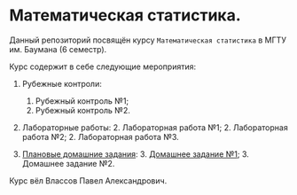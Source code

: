 # Математическая статистика.

Данный репозиторий посвящён курсу `Математическая статистика` в МГТУ им. Баумана (6 семестр).

Курс содержит в себе следующие мероприятия:

1. Рубежные контроли:
    1. Рубежный контроль №1;
    1. Рубежный контроль №2.

2. Лабораторные работы:
    2. Лабораторная работа №1;
    2. Лабораторная работа №2;
    2. Лабораторная работа №3.

3. [Плановые домашние задания](https://github.com/drondragons/Math_Statistic/tree/master/HomeWorks):
    3. [Домашнее задание №1](https://github.com/drondragons/Math_Statistic/tree/master/HomeWorks/HomeWork_1);
    3. Домашнее задание №2.

Курс вёл Влассов Павел Александрович.


